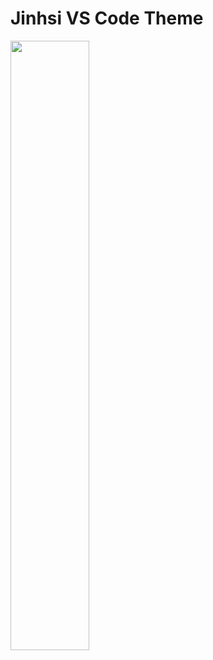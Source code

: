 # Jinhsi VS Code Theme

<img src="https://wallpapercave.com/wp/wp14188059.png" width="50%" height="50%"/>